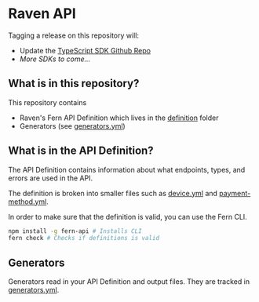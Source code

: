 # Raven API

Tagging a release on this repository will:

- Update the [TypeScript SDK Github Repo]()
- _More SDKs to come..._

## What is in this repository?

This repository contains

- Raven's Fern API Definition which lives in the [definition](./fern/api/definition/) folder
- Generators (see [generators.yml](./fern/api/generators.yml))

## What is in the API Definition?

The API Definition contains information about what endpoints, types, and errors are used in the API.

The definition is broken into smaller files such as [device.yml](fern/api/definition/device.yml) and [payment-method.yml](fern/api/definition/event.yml).

In order to make sure that the definition is valid, you can use the Fern CLI.

```bash
npm install -g fern-api # Installs CLI
fern check # Checks if definitions is valid
```

## Generators

Generators read in your API Definition and output files. They are tracked in [generators.yml](./fern/api/generators.yml).
